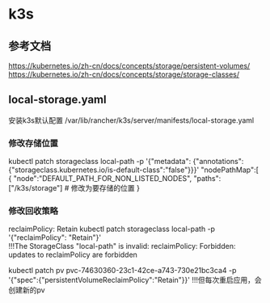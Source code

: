 # k3s

## 参考文档
https://kubernetes.io/zh-cn/docs/concepts/storage/persistent-volumes/
https://kubernetes.io/zh-cn/docs/concepts/storage/storage-classes/

## local-storage.yaml
安装k3s默认配置 /var/lib/rancher/k3s/server/manifests/local-storage.yaml
### 修改存储位置
kubectl patch storageclass local-path -p '{"metadata": {"annotations":{"storageclass.kubernetes.io/is-default-class":"false"}}}'
"nodePathMap":[
{
"node":"DEFAULT_PATH_FOR_NON_LISTED_NODES",
"paths":["/k3s/storage"]  # 修改为要存储的位置
}
### 修改回收策略
reclaimPolicy: Retain
kubectl patch storageclass local-path -p '{"reclaimPolicy": "Retain"}'  
!!!The StorageClass "local-path" is invalid: reclaimPolicy: Forbidden: updates to reclaimPolicy are forbidden

kubectl patch pv pvc-74630360-23c1-42ce-a743-730e21bc3ca4 -p '{"spec":{"persistentVolumeReclaimPolicy":"Retain"}}'
!!!但每次重启应用，会创建新的pv